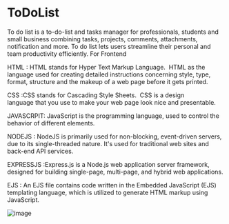 # ToDoList

To do list is a to-do-list and tasks manager for professionals, students and small business combining tasks, projects, comments, attachments, notification and more.
To do list lets users streamline their personal and team productivity efficiently. 
For Frontend 

 HTML : HTML stands for Hyper Text Markup Language.  HTML as the language used for creating detailed instructions concerning style, type, format, structure and the makeup of a web page before it gets printed.

 CSS :CSS stands for Cascading Style Sheets.  CSS is a design language that you use to make your web page look nice and presentable.

JAVASCRPIT: JavaScript is the programming language, used to control the behavior of different elements.

 NODEJS : NodeJS is primarily used for non-blocking, event-driven servers, due to its single-threaded nature. It's used for traditional web sites and back-end API services.

 EXPRESSJS :Express.js is a Node.js web application server framework, designed for building single-page, multi-page, and hybrid web applications.

 EJS : An EJS file contains code written in the Embedded JavaScript (EJS) templating language, which is utilized to generate HTML markup using JavaScript.

![image](https://user-images.githubusercontent.com/89644474/230700814-eadf3145-eaec-4280-8fbd-2c490789c2d4.png)
